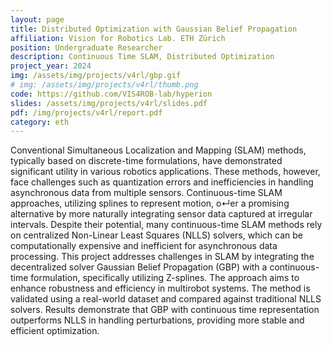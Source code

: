 ```yaml
---
layout: page
title: Distributed Optimization with Gaussian Belief Propagation
affiliation: Vision for Robotics Lab. ETH Zürich
position: Undergraduate Researcher
description: Continuous Time SLAM, Distributed Optimization
project_year: 2024
img: /assets/img/projects/v4rl/gbp.gif
# img: /assets/img/projects/v4rl/thumb.png
code: https://github.com/VIS4ROB-lab/hyperion
slides: /assets/img/projects/v4rl/slides.pdf
pdf: /img/projects/v4rl/report.pdf
category: eth
---
```


Conventional Simultaneous Localization and Mapping (SLAM) methods, typically based on discrete-time formulations, have demonstrated significant utility in various robotics applications. These methods, however, face challenges such as quantization errors and inefficiencies in handling asynchronous data from multiple sensors. Continuous-time SLAM approaches, utilizing splines to represent motion, o↵er a promising alternative by more naturally integrating sensor data captured at irregular intervals. Despite their potential, many continuous-time SLAM methods rely on centralized Non-Linear Least Squares (NLLS) solvers, which can be computationally expensive and inefficient for asynchronous data processing.
This project addresses challenges in SLAM by integrating the decentralized solver Gaussian Belief Propagation (GBP) with a continuous-time formulation, specifically utilizing Z-splines. The approach aims to enhance robustness and efficiency in multirobot systems. The method is validated using a real-world dataset and compared against traditional NLLS solvers. Results demonstrate that GBP with continuous time representation outperforms NLLS in handling perturbations, providing more stable and efficient optimization.